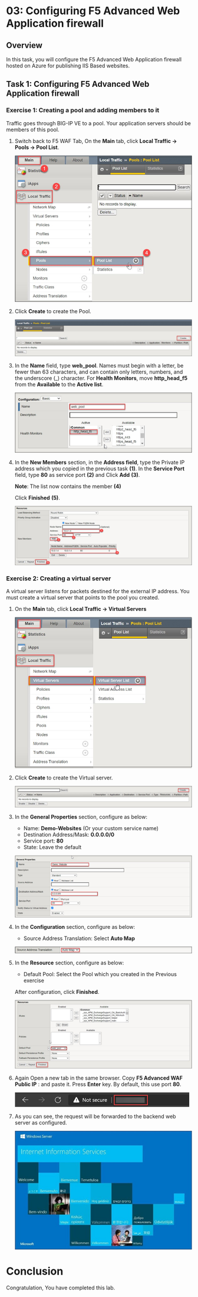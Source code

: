 # 03: Configuring F5 Advanced Web Application firewall

## Overview

In this task, you will configure the F5 Advanced Web Application firewall hosted on Azure for publishing IIS Based websites.

## Task 1: Configuring F5 Advanced Web Application firewall  

### Exercise 1: Creating a pool and adding members to it

Traffic goes through BIG-IP VE to a pool. Your application servers should be members of this pool.

1. Switch back to F5 WAF Tab, On the **Main** tab, click **Local Traffic -> Pools -> Pool List**.

    ![](../images/f5-11.jpg)
    
1. Click **Create** to create the Pool.    
        
    ![](../images/f5-12.jpg)

1. In the **Name** field, type **web_pool**. Names must begin with a letter, be fewer than 63 characters, and can contain only letters, numbers, and the underscore (_) character. For **Health Monitors**, move **http_head_f5** from the **Available** to the **Active list**.

    ![](../images/f5-13.jpg)  

1. In the **New Members** section, in the **Address field**, type the Private IP address which you copied in the previous task **(1)**. In the **Service Port** field, type **80** as service port **(2)** and Click **Add** **(3)**.

      **Note**: The list now contains the member **(4)**
        
    Click **Finished** **(5)**.
   
    ![](../images/f5-14.jpg)
    
### Exercise 2: Creating a virtual server

A virtual server listens for packets destined for the external IP address. You must create a virtual server that points to the pool you created.

1. On the **Main** tab, click **Local Traffic -> Virtual Servers**

    ![](../images/f5-15.jpg)
    
1. Click **Create** to create the Virtual server.  

    ![](../images/f5-16.jpg)
    
1. In the **General Properties** section, configure as below:

   - Name: **Demo-Websites** (Or your custom service name)
   - Destination Address/Mask: **0.0.0.0/0**
   - Service port: **80**
   - State: Leave the default

    ![](../images/f5-17.jpg)
 
1. In the **Configuration** section, configure as below:

   - Source Address Translation: Select **Auto Map**

    ![](../images/f5-18.jpg)

1. In the **Resource** section, configure as below:

   - Default Pool: Select the Pool which you created in the Previous exercise

   After configuration, click **Finished**.
    
    ![](../images/f5-19.jpg)
 
 1. Again Open a new tab in the same browser. Copy **F5 Advanced WAF Public IP** : <inject key="F5IP"></inject> and paste it. Press **Enter** key. By default, this use port **80**.

    ![](../images/image-908.png)

1. As you can see, the request will be forwarded to the backend web server as configured.
    
    ![](../images/Picture32.jpg)

# Conclusion

Congratulation, You have completed this lab.
    
    
    
    
    
    
    
    
    
    

